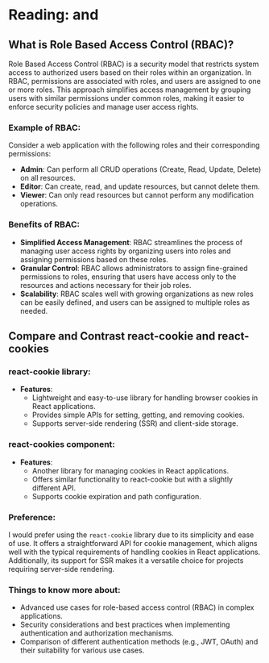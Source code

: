 # Reading: <Login /> and <Auth />

## What is Role Based Access Control (RBAC)?

Role Based Access Control (RBAC) is a security model that restricts system access to authorized users based on their roles within an organization. In RBAC, permissions are associated with roles, and users are assigned to one or more roles. This approach simplifies access management by grouping users with similar permissions under common roles, making it easier to enforce security policies and manage user access rights.

### Example of RBAC:

Consider a web application with the following roles and their corresponding permissions:
- **Admin**: Can perform all CRUD operations (Create, Read, Update, Delete) on all resources.
- **Editor**: Can create, read, and update resources, but cannot delete them.
- **Viewer**: Can only read resources but cannot perform any modification operations.

### Benefits of RBAC:

- **Simplified Access Management**: RBAC streamlines the process of managing user access rights by organizing users into roles and assigning permissions based on these roles.
- **Granular Control**: RBAC allows administrators to assign fine-grained permissions to roles, ensuring that users have access only to the resources and actions necessary for their job roles.
- **Scalability**: RBAC scales well with growing organizations as new roles can be easily defined, and users can be assigned to multiple roles as needed.

## Compare and Contrast react-cookie and react-cookies

### react-cookie library:
- **Features**:
  - Lightweight and easy-to-use library for handling browser cookies in React applications.
  - Provides simple APIs for setting, getting, and removing cookies.
  - Supports server-side rendering (SSR) and client-side storage.

### react-cookies component:
- **Features**:
  - Another library for managing cookies in React applications.
  - Offers similar functionality to react-cookie but with a slightly different API.
  - Supports cookie expiration and path configuration.

### Preference:
I would prefer using the `react-cookie` library due to its simplicity and ease of use. It offers a straightforward API for cookie management, which aligns well with the typical requirements of handling cookies in React applications. Additionally, its support for SSR makes it a versatile choice for projects requiring server-side rendering.

### Things to know more about:
- Advanced use cases for role-based access control (RBAC) in complex applications.
- Security considerations and best practices when implementing authentication and authorization mechanisms.
- Comparison of different authentication methods (e.g., JWT, OAuth) and their suitability for various use cases.